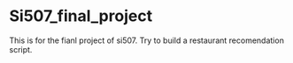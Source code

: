 # Si507_final_project
This is for the fianl project of si507. Try to build a restaurant recomendation script. 


